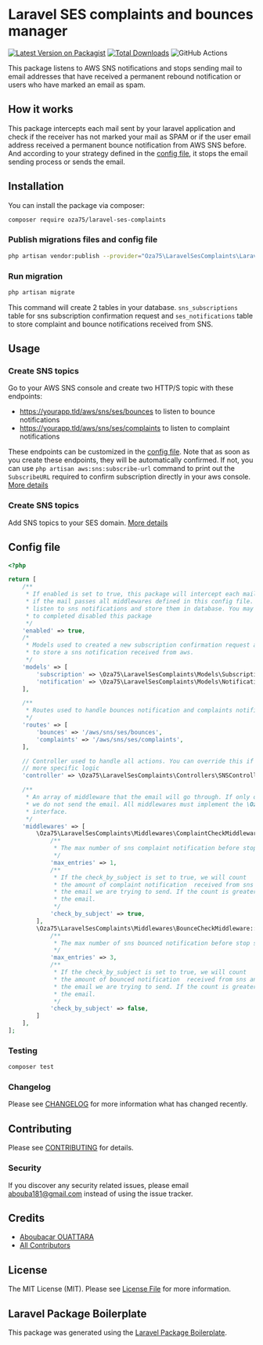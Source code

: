 # Laravel SES complaints and bounces manager

[![Latest Version on Packagist](https://img.shields.io/packagist/v/oza75/laravel-ses-complaints.svg?style=flat-square)](https://packagist.org/packages/oza75/laravel-ses-complaints)
[![Total Downloads](https://img.shields.io/packagist/dt/oza75/laravel-ses-complaints.svg?style=flat-square)](https://packagist.org/packages/oza75/laravel-ses-complaints)
![GitHub Actions](https://github.com/oza75/laravel-ses-complaints/actions/workflows/main.yml/badge.svg)

This package listens to AWS SNS notifications and stops sending mail to email addresses that have received a permanent rebound notification or users who have marked an email as spam.

## How it works

This package intercepts each mail sent by your laravel application and check if 
the receiver has not marked your mail as SPAM or if the user email address received 
a permanent bounce notification from AWS SNS before. And according to your strategy
defined in the [config file](#config-file), it stops the email sending process or sends the email.

## Installation

You can install the package via composer:

```bash
composer require oza75/laravel-ses-complaints
```
### Publish migrations files and config file
```bash
php artisan vendor:publish --provider="Oza75\LaravelSesComplaints\LaravelSesComplaintsServiceProvider"
```
### Run migration
```bash
php artisan migrate
```
This command will create 2 tables in your database. `sns_subscriptions` table for sns subscription confirmation request 
and `ses_notifications` table to store complaint and bounce notifications received from SNS.

## Usage

### Create SNS topics
Go to your AWS SNS console and create two HTTP/S topic with these endpoints: 
- https://yourapp.tld/aws/sns/ses/bounces to listen to bounce notifications
- https://yourapp.tld/aws/sns/ses/complaints to listen to complaint notifications

These endpoints can be customized in the [config file](#config-file). Note that as soon as you create
these endpoints, they will be automatically confirmed. If not, you can use `php artisan aws:sns:subscribe-url` command to print out 
the `SubscribeURL` required to confirm subscription directly in your aws console. [More details](https://docs.aws.amazon.com/sns/latest/dg/SendMessageToHttp.confirm.html)

### Create SNS topics
Add SNS topics to your SES domain. [More details](https://docs.aws.amazon.com/ses/latest/DeveloperGuide/configure-sns-notifications.html)

## Config file

```php
<?php

return [
    /**
     * If enabled is set to true, this package will intercept each mail then check
     * if the mail passes all middlewares defined in this config file. It will also
     * listen to sns notifications and store them in database. You may set enabled to false
     * to completed disabled this package
     */
    'enabled' => true,
    /*
     * Models used to created a new subscription confirmation request and
     * to store a sns notification received from aws.
     */
    'models' => [
        'subscription' => \Oza75\LaravelSesComplaints\Models\Subscription::class,
        'notification' => \Oza75\LaravelSesComplaints\Models\Notification::class,
    ],

    /**
     * Routes used to handle bounces notification and complaints notifications
     */
    'routes' => [
        'bounces' => '/aws/sns/ses/bounces',
        'complaints' => '/aws/sns/ses/complaints',
    ],

    // Controller used to handle all actions. You can override this if you want to add
    // more specific logic
    'controller' => \Oza75\LaravelSesComplaints\Controllers\SNSController::class,

    /**
     * An array of middleware that the email will go through. If only one return false
     * we do not send the email. All middlewares must implement the \Oza75\LaravelSesComplaints\Contracts\CheckMiddleware::class
     * interface.
     */
    'middlewares' => [
        \Oza75\LaravelSesComplaints\Middlewares\ComplaintCheckMiddleware::class => [
            /**
             * The max number of sns complaint notification before stop sending email to the user
             */
            'max_entries' => 1,
            /**
             * If the check_by_subject is set to true, we will count
             * the amount of complaint notification  received from sns and that has the same subject as
             * the email we are trying to send. If the count is greater or equal to max_entry we don't send
             * the email.
             */
            'check_by_subject' => true,
        ],
        \Oza75\LaravelSesComplaints\Middlewares\BounceCheckMiddleware::class => [
            /**
             * The max number of sns bounced notification before stop sending email to the user
             */
            'max_entries' => 3,
            /**
             * If the check_by_subject is set to true, we will count
             * the amount of bounced notification  received from sns and that has the same subject as
             * the email we are trying to send. If the count is greater or equal to max_entry we don't send
             * the email.
             */
            'check_by_subject' => false,
        ]
    ],
];
```

### Testing

```bash
composer test
```

### Changelog

Please see [CHANGELOG](CHANGELOG.md) for more information what has changed recently.

## Contributing

Please see [CONTRIBUTING](CONTRIBUTING.md) for details.

### Security

If you discover any security related issues, please email abouba181@gmail.com instead of using the issue tracker.

## Credits

-   [Aboubacar OUATTARA](https://github.com/oza75)
-   [All Contributors](../../contributors)

## License

The MIT License (MIT). Please see [License File](LICENSE.md) for more information.

## Laravel Package Boilerplate

This package was generated using the [Laravel Package Boilerplate](https://laravelpackageboilerplate.com).
